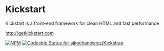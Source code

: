 Kickstart
=========

Kickstart is a front-end framework for clean HTML and fast performance

http://getkickstart.com

[![NPM](https://nodei.co/npm/kickstart.png)](https://nodei.co/npm/kickstart/)
[ ![Codeship Status for ajkochanowicz/Kickstrap](https://www.codeship.io/projects/bf939ac0-1a88-0132-7edc-6605d664157f/status)](https://www.codeship.io/projects/34696)
